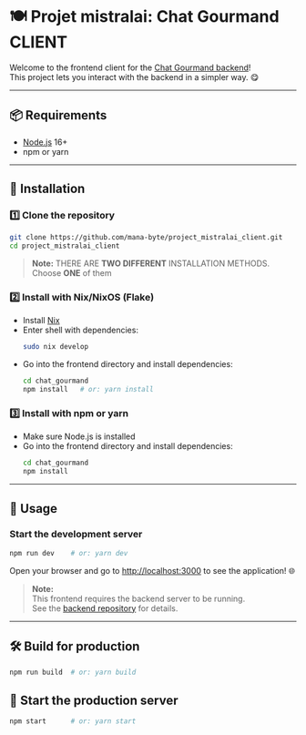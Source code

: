 # 🍽️ Projet mistralai: Chat Gourmand CLIENT

Welcome to the frontend client for the [Chat Gourmand backend](https://github.com/mana-byte/project_mistralai)!  
This project lets you interact with the backend in a simpler way. 😋

---

## 📦 Requirements
- [Node.js](https://nodejs.org/) 16+
- npm or yarn

---

## 🚀 Installation

### 1️⃣ Clone the repository
```bash
git clone https://github.com/mana-byte/project_mistralai_client.git
cd project_mistralai_client
```

> **Note:** THERE ARE **TWO DIFFERENT** INSTALLATION METHODS. Choose **ONE** of them

### 2️⃣ Install with Nix/NixOS (Flake)
- Install [Nix](https://nixos.org/)
- Enter shell with dependencies:
  ```bash
  sudo nix develop
  ```
- Go into the frontend directory and install dependencies:
  ```bash
  cd chat_gourmand
  npm install   # or: yarn install
  ```

### 3️⃣ Install with npm or yarn
- Make sure Node.js is installed
- Go into the frontend directory and install dependencies:
  ```bash
  cd chat_gourmand
  npm install
  ```

---

## 🏃 Usage

### Start the development server
```bash
npm run dev    # or: yarn dev
```
Open your browser and go to [http://localhost:3000](http://localhost:3000) to see the application! 🌐

> **Note:**  
> This frontend requires the backend server to be running.  
> See the [backend repository](https://github.com/mana-byte/project_mistralai) for details.

---

## 🛠️ Build for production
```bash
npm run build  # or: yarn build
```

## 🚢 Start the production server
```bash
npm start      # or: yarn start
```

